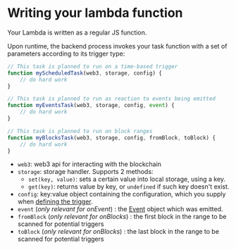 # Writing your lambda function

Your Lambda is written as a regular JS function.

Upon runtime, the backend process invokes your task function with a set of parameters according to its trigger type:

```javascript
// This task is planned to run on a time-based trigger
function myScheduledTask(web3, storage, config) {
    // do hard work
}

// This task is planned to run as reaction to events being emitted
function myEventsTask(web3, storage, config, event) {
    // do hard work
}

// This task is planned to run on block ranges
function myBlocksTask(web3, storage, config, fromBlock, toBlock) {
    // do hard work
}
```

- `web3`: web3 api for interacting with the blockchain
- `storage`: storage handler. Supports 2 methods:
  - `set(key, value)`: sets a certain value into local storage, using a key.
  - `get(key)`: returns value by key, or `undefined` if such key doesn't exist.
- `config`: key:value object containing the configuration, which you supply when [defining the trigger](./lambda-triggers/README.md).
- `event` (_only relevant for onEvent_) : the [Event](https://github.com/orbs-network/orbs-lambda/blob/master/interfaces.ts#L29) object which was emitted.
- `fromBlock` (_only relevant for onBlocks_) : the first block in the range to be scanned for potential triggers
- `toBlock` (_only relevant for onBlocks_) : the last block in the range to be scanned for potential triggers